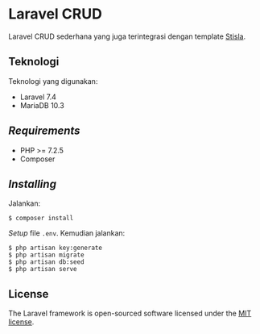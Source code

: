 # Laravel CRUD

Laravel CRUD sederhana yang juga terintegrasi dengan template [Stisla](https://getstisla.com/).

## Teknologi
Teknologi yang digunakan:
- Laravel 7.4
- MariaDB 10.3

## *Requirements*
- PHP >= 7.2.5
- Composer

## *Installing*
Jalankan:
```
$ composer install
```
*Setup* file `.env`. Kemudian jalankan:
```
$ php artisan key:generate
$ php artisan migrate
$ php artisan db:seed
$ php artisan serve
```

## License

The Laravel framework is open-sourced software licensed under the [MIT license](https://opensource.org/licenses/MIT).

